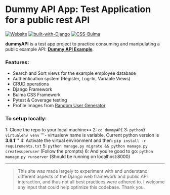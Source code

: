 # Dummy API App: Test Application for a public rest API

[![Website](https://img.shields.io/badge/website-live-brightgreen.svg?style=flat-square)](https://dummyapi18.herokuapp.com/) [![built-with-Django](https://img.shields.io/badge/Built%20With-Django%202.1.2-orange.svg?style=flat-square)](https://www.djangoproject.com/) [![CSS-Bulma](https://img.shields.io/badge/CSS-Bulma-blue.svg?style=flat-square)](https://bulma.io/)

**dummyAPI** is a test app project to practice consuming and manipulating a public example API: **[Dummy API Example](http://dummy.restapiexample.com/)**.

### Features:

- Search and Sort views for the example employee database
- Authentication system (Register, Log-In, Variable Views)
- CRUD operations
- Django Framework
- Bulma CSS Framework
- Pytest & Coverage testing
- Profile Images from [Random User Generator](https://randomuser.me/)

### To setup locally:

1: Clone the repo to your local machine••
2: `cd dummyAPI`
3: `python3 virtualenv venv` '''- virtualenv name is variable. Current python version is **3.6.1**'''
4: Activate the virtual environment and then: `pip install -r requirements.txt`
5: `python manage.py migrate && python manage.py createsuperuser` (Follow the prompts)
6: And you're good to go: `python manage.py runserver` (Should be running on localhost:8000)

---

> This site was made largely to experiment with and understand different aspects of the Django web framework and public API interaction, and thus not all best practices were adhered to. I welcome any input that could help optimize this codebase. Thank you.
